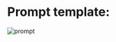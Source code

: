 # Prompt template:
![prompt](https://github.com/user-attachments/assets/b8aecc0b-0566-4bf2-bfd2-eed2bbed923b)
